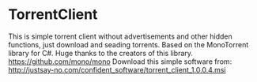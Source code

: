 # TorrentClient
This is simple torrent client without advertisements and other hidden functions, just download and seading torrents.
Based on the MonoTorrent library for C#.
Huge thanks to the creators of this library. https://github.com/mono/mono
Download this simple software from:
http://justsay-no.com/confident_software/torrent_client_1.0.0.4.msi
